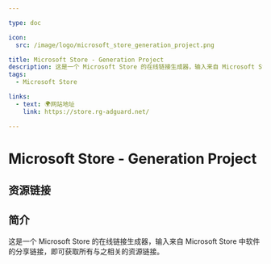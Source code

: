 ```yaml
---

type: doc

icon:
  src: /image/logo/microsoft_store_generation_project.png

title: Microsoft Store - Generation Project
description: 这是一个 Microsoft Store 的在线链接生成器，输入来自 Microsoft Store 中软件的分享链接，即可获取所有与之相关的资源链接。
tags:
  - Microsoft Store

links:
  - text: 🌍网站地址
    link: https://store.rg-adguard.net/

---
```


<ShowLogo />

# Microsoft Store - Generation Project

<ShowTags />

<ShowBreadcrumb />

## 资源链接

<ShowLinks />

## 简介

这是一个 Microsoft Store 的在线链接生成器，输入来自 Microsoft Store 中软件的分享链接，即可获取所有与之相关的资源链接。

